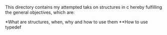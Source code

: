 This directory contains my attempted taks on structures in c hereby fulfilling the general objectives, which are: 

*What are structures, when, why and how to use them
**How to use typedef
